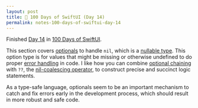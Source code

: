 ```yaml
---
layout: post
title: 📔 100 Days of SwiftUI (Day 14)
permalink: notes-100-days-of-swiftui-day-14
---
```


Finished [Day 14](https://www.hackingwithswift.com/100/swiftui/14) in [100 Days of SwiftUI](https://www.hackingwithswift.com/100/swiftui).

This section covers [optionals](https://developer.apple.com/documentation/swift/optional) to handle `nil`, which is a [nullable type](https://en.wikipedia.org/wiki/Nullable_type). This option type is for values that might be missing or otherwise undefined to do proper [error handling](https://en.wikipedia.org/wiki/Exception_handling) in code. I like how you can combine [optional chaining](https://docs.swift.org/swift-book/documentation/the-swift-programming-language/optionalchaining/) with `??`, the  [nil-coalescing operator](https://developer.apple.com/documentation/swift/optional#Using-the-Nil-Coalescing-Operator), to construct precise and succinct logic statements.

As a type-safe language, optionals seem to be an important mechanism to catch and fix errors early in the development process, which should result in more robust and safe code.
